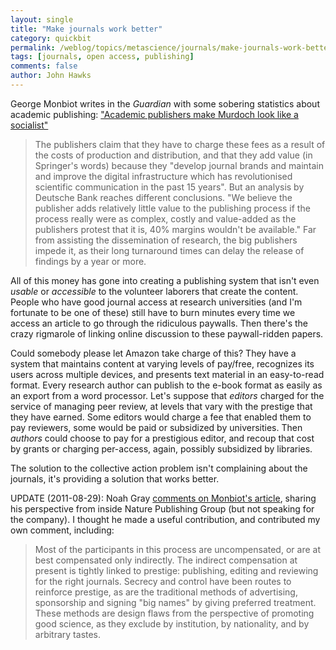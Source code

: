 ```yaml
---
layout: single 
title: "Make journals work better" 
category: quickbit
permalink: /weblog/topics/metascience/journals/make-journals-work-better-2011.html
tags: [journals, open access, publishing] 
comments: false 
author: John Hawks 
---
```


George Monbiot writes in the <i>Guardian</i> with some sobering statistics about academic publishing: <a href="http://www.guardian.co.uk/commentisfree/2011/aug/29/academic-publishers-murdoch-socialist">"Academic publishers make Murdoch look like a socialist"</a>

<blockquote>The publishers claim that they have to charge these fees as a result of the costs of production and distribution, and that they add value (in Springer's words) because they "develop journal brands and maintain and improve the digital infrastructure which has revolutionised scientific communication in the past 15 years". But an analysis by Deutsche Bank reaches different conclusions. "We believe the publisher adds relatively little value to the publishing process  if the process really were as complex, costly and value-added as the publishers protest that it is, 40% margins wouldn't be available." Far from assisting the dissemination of research, the big publishers impede it, as their long turnaround times can delay the release of findings by a year or more.</blockquote>

All of this money has gone into creating a publishing system that isn't even <i>usable</i> or <i>accessible</i> to the volunteer laborers that create the content. People who have good journal access at research universities (and I'm fortunate to be one of these) still have to burn minutes every time we access an article to go through the ridiculous paywalls. Then there's the crazy rigmarole of linking online discussion to these paywall-ridden papers. 

Could somebody please let Amazon take charge of this? They have a system that maintains content at varying levels of pay/free, recognizes its users across multiple devices, and presents text material in an easy-to-read format. Every research author can publish to the e-book format as easily as an export from a word processor. Let's suppose that <i>editors</i> charged for the service of managing peer review, at levels that vary with the prestige that they have earned. Some editors would charge a fee that enabled them to pay reviewers, some would be paid or subsidized by universities. Then <i>authors</i> could choose to pay for a prestigious editor, and recoup that cost by grants or charging per-access, again, possibly subsidized by libraries. 

The solution to the collective action problem isn't complaining about the journals, it's providing a solution that works better. 

UPDATE (2011-08-29): Noah Gray <a href="https://plus.google.com/113048958837490986076/posts/NVKXzYJfT1y">comments on Monbiot's article</a>, sharing his perspective from inside Nature Publishing Group (but not speaking for the company). I thought he made a useful contribution, and contributed my own comment, including: 

<blockquote>Most of the participants in this process are uncompensated, or are at best compensated only indirectly. The indirect compensation at present is tightly linked to prestige: publishing, editing and reviewing for the right journals. Secrecy and control have been routes to reinforce prestige, as are the traditional methods of advertising, sponsorship and signing "big names" by giving preferred treatment. These methods are design flaws from the perspective of promoting good science, as they exclude by institution, by nationality, and by arbitrary tastes. </blockquote>


